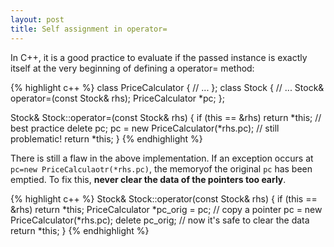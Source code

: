 ```yaml
---
layout: post
title: Self assignment in operator=
---
```

In C++, it is a good practice to evaluate if the passed instance is exactly itself at the very beginning of defining a operator= method:

{% highlight c++ %}
class PriceCalculator {
    // ...
};
class Stock {
    // ...
    Stock& operator=(const Stock& rhs);
    PriceCalculator *pc;
};

Stock& Stock::operator=(const Stock& rhs) {
    if (this == &rhs) return *this;     // best practice
    delete pc;
    pc = new PriceCalculator(*rhs.pc);  // still problematic!
    return *this;
}
{% endhighlight %}

There is still a flaw in the above implementation. If an exception occurs at `pc=new PriceCalculaotr(*rhs.pc)`, the memoryof the original `pc` has been emptied. To fix this, **never clear the data of the pointers too early**.

{% highlight c++ %}
Stock& Stock::operator(const Stock& rhs) {
    if (this == &rhs) return *this;
    PriceCalculator *pc_orig = pc;  // copy a pointer
    pc = new PriceCalculator(*rhs.pc);
    delete pc_orig;     // now it's safe to clear the data
    return *this;
}
{% endhighlight %}